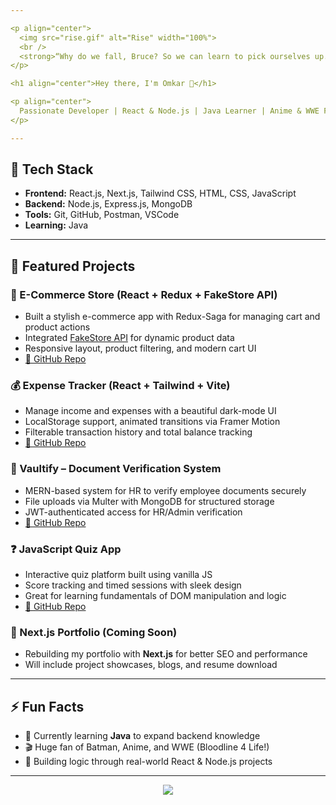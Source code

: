 ```yaml
---

<p align="center">
  <img src="rise.gif" alt="Rise" width="100%">
  <br />
  <strong>“Why do we fall, Bruce? So we can learn to pick ourselves up.”</strong>
</p>

<h1 align="center">Hey there, I'm Omkar 👋</h1>

<p align="center">
  Passionate Developer | React & Node.js | Java Learner | Anime & WWE Fan
</p>

---
```


## 🚀 Tech Stack

- **Frontend:** React.js, Next.js, Tailwind CSS, HTML, CSS, JavaScript
- **Backend:** Node.js, Express.js, MongoDB
- **Tools:** Git, GitHub, Postman, VSCode
- **Learning:** Java

---

## 💼 Featured Projects

### 🛒 E-Commerce Store (React + Redux + FakeStore API)
- Built a stylish e-commerce app with Redux-Saga for managing cart and product actions
- Integrated [FakeStore API](https://fakestoreapi.com/) for dynamic product data
- Responsive layout, product filtering, and modern cart UI
- [🔗 GitHub Repo](https://github.com/Omixo/e-commerce)

### 💰 Expense Tracker (React + Tailwind + Vite)
- Manage income and expenses with a beautiful dark-mode UI
- LocalStorage support, animated transitions via Framer Motion
- Filterable transaction history and total balance tracking
- [🔗 GitHub Repo](https://github.com/Omixo/expense-tracker)

### 🔐 Vaultify – Document Verification System
- MERN-based system for HR to verify employee documents securely
- File uploads via Multer with MongoDB for structured storage
- JWT-authenticated access for HR/Admin verification
- [🔗 GitHub Repo](https://github.com/Omixo/vaultify)

### ❓ JavaScript Quiz App
- Interactive quiz platform built using vanilla JS
- Score tracking and timed sessions with sleek design
- Great for learning fundamentals of DOM manipulation and logic
- [🔗 GitHub Repo](https://github.com/Omixo/Js-Quiz-App)

### 📱 Next.js Portfolio (Coming Soon)
- Rebuilding my portfolio with **Next.js** for better SEO and performance
- Will include project showcases, blogs, and resume download

---

## ⚡ Fun Facts

- 🔄 Currently learning **Java** to expand backend knowledge
- 🎬 Huge fan of Batman, Anime, and WWE (Bloodline 4 Life!)
- 🧠 Building logic through real-world React & Node.js projects

---

<p align="center">
  <img src="https://capsule-render.vercel.app/api?type=waving&color=gradient&height=150&section=footer"/>
</p>
